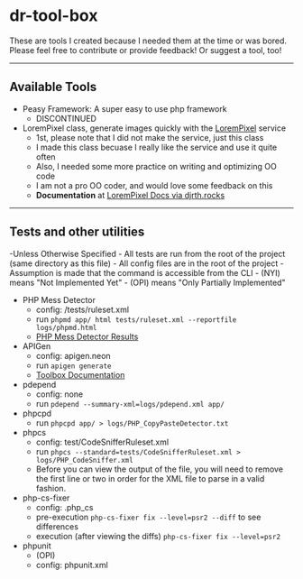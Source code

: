 dr-tool-box
===========

These are tools I created because I needed them at the time or was bored. Please feel free to contribute or provide feedback! Or suggest a tool, too!

------

## Available Tools
- Peasy Framework: A super easy to use php framework
    - DISCONTINUED
- LoremPixel class, generate images quickly with the [LoremPixel](http://lorempixel.com) service
    - 1st, please note that I did not make the service, just this class
    - I made this class becuase I really like the service and use it quite often
    - Also, I needed some more practice on writing and optimizing OO code
    - I am not a pro OO coder, and would love some feedback on this
    - **Documentation** at [LoremPixel Docs via djrth.rocks](http://docs.djrth.rocks/lorem-pixel/)

------

## Tests and other utilities
-Unless Otherwise Specified
    - All tests are run from the root of the project (same directory as this file)
    - All config files are in the root of the project
    - Assumption is made that the command is accessible from the CLI
    - (NYI) means "Not Implemented Yet"
    - (OPI) means "Only Partially Implemented"
- PHP Mess Detector
    - config: /tests/ruleset.xml
    - run `phpmd app/ html tests/ruleset.xml --reportfile logs/phpmd.html`
    - [PHP Mess Detector Results](logs/phpmd.html)
- APIGen
    - config: apigen.neon
    - run `apigen generate`
    - [Toolbox Documentation](docs/)
- pdepend
    - config: none
    - run `pdepend --summary-xml=logs/pdepend.xml app/`
- phpcpd
    - run `phpcpd app/ > logs/PHP_CopyPasteDetector.txt`
- phpcs
    - config: test/CodeSnifferRuleset.xml
    - run `phpcs --standard=tests/CodeSnifferRuleset.xml > logs/PHP_CodeSniffer.xml`
    - Before you can view the output of the file, you will need to remove the first line or two in order for the XML file to parse in a valid fashion.
- php-cs-fixer
    - config: .php_cs
    - pre-execution `php-cs-fixer fix --level=psr2 --diff` to see differences
    - execution (after viewing the diffs) `php-cs-fixer fix --level=psr2`
- phpunit
    - (OPI)
    - config: phpunit.xml